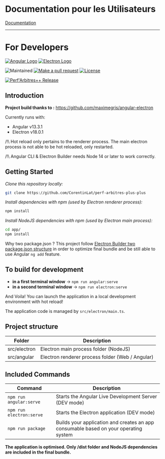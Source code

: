 # Documentation pour les Utilisateurs

[Documentation](https://corentin-1.gitbook.io/perfarbitres++)

---

# For Developers

[![Angular Logo](https://www.vectorlogo.zone/logos/angular/angular-icon.svg)](https://angular.io/) [![Electron Logo](https://www.vectorlogo.zone/logos/electronjs/electronjs-icon.svg)](https://electronjs.org/)

![Maintained](https://img.shields.io/badge/maintained-yes-brightgreen)
[![Make a pull request](https://img.shields.io/badge/PRs-welcome-red.svg)](http://makeapullrequest.com)
[![License](https://img.shields.io/badge/license-MIT-blue.svg)](LICENSE.md)

[![Perf'Arbitres++ Release](https://github.com/CorentinLat/perf-arbitres-plus-plus/actions/workflows/release.yml/badge.svg)](https://github.com/CorentinLat/perf-arbitres-plus-plus/actions/workflows/release.yml)

## Introduction

**Project build thanks to :** https://github.com/maximegris/angular-electron

Currently runs with:

- Angular v13.3.1
- Electron v18.0.1

/!\ Hot reload only pertains to the renderer process. The main electron process is not able to be hot reloaded, only restarted.

/!\ Angular CLI & Electron Builder needs Node 14 or later to work correctly.

## Getting Started

*Clone this repository locally:*

``` bash
git clone https://github.com/CorentinLat/perf-arbitres-plus-plus
```

*Install dependencies with npm (used by Electron renderer process):*

``` bash
npm install
```

*Install NodeJS dependencies with npm (used by Electron main process):*

``` bash
cd app/
npm install
```

Why two package.json ? This project follow [Electron Builder two package.json structure](https://www.electron.build/tutorials/two-package-structure) in order to optimize final bundle and be still able to use Angular `ng add` feature.
## To build for development

- **in a first terminal window** -> `npm run angular:serve`
- **in a second terminal window** -> `npm run electron:serve`

And Voila! You can launch the application in a local development environment with hot reload!

The application code is managed by `src/electron/main.ts`.

## Project structure

| Folder       | Description                                      |
|--------------|--------------------------------------------------|
| src/electron | Electron main process folder (NodeJS)            |
| src/angular  | Electron renderer process folder (Web / Angular) |

## Included Commands

| Command                  | Description                                                                          |
|--------------------------|--------------------------------------------------------------------------------------|
| `npm run angular:serve`  | Starts the Angular Live Development Server (DEV mode)                                |
| `npm run electron:serve` | Starts the Electron application (DEV mode)                                           |
| `npm run package`        | Builds your application and creates an app consumable based on your operating system |

**The application is optimised. Only /dist folder and NodeJS dependencies are included in the final bundle.**
